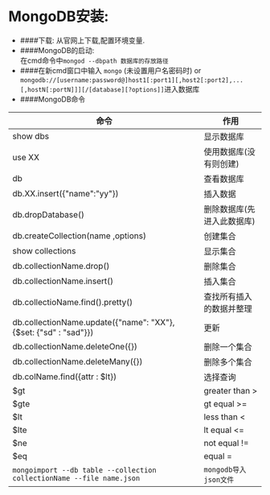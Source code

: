 MongoDB安装:
======
- ####下载: 从官网上下载,配置环境变量.
- ####MongoDB的启动:</br>
在cmd命令中`mongod --dbpath 数据库的存放路径`
- ####在新cmd窗口中输入 `mongo` (未设置用户名密码时) or `mongodb://[username:password@]host1[:port1][,host2[:port2],...[,hostN[:portN]]][/[database][?options]]`进入数据库
- ####MongoDB命令<br>

命令 | 作用 
--|---
show dbs | 显示数据库
use XX | 使用数据库(没有则创建)
db | 查看数据库
db.XX.insert({"name":"yy"})|插入数据
db.dropDatabase() | 删除数据库(先进入此数据库)
db.createCollection(name ,options) | 创建集合
show collections | 显示集合
db.collectionName.drop() | 删除集合
db.collectionName.insert()  | 插入集合
db.collectioName.find().pretty() | 查找所有插入的数据并整理
db.collectionName.update({"name": "XX"},{$set: {"sd" : "sad"}})|更新
db.collectionName.deleteOne({}) | 删除一个集合
db.collectionName.deleteMany({}) | 删除多个集合
db.colName.find({attr : $lt}) | 选择查询
$gt | greater than  >
$gte | gt equal  >=
$lt | less than  <
$lte | lt equal  <=
$ne | not equal  !=
$eq |  equal  =
`mongoimport --db table --collection collectionName --file name.json`|`mongodb导入json文件`
